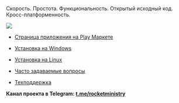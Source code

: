 Скорость. Простота. Функциональность. Открытый исходный код. Кросс-платформенность. 

![](https://play-lh.googleusercontent.com/A0ytx_SkRHfFIC6NX9UsVSFALr6waJtPXePGBjYAkj-FIgY6OmaHuBFLZSK61sB3gROR=w2560-h1440-rw)

* [Страница приложения на Play Маркете](https://play.google.com/store/apps/details?id=org.rocketministry)

* [Установка на Windows](https://github.com/antorix/Rocket-Ministry/wiki#windows)
 
* [Установка на Linux](https://github.com/antorix/Rocket-Ministry/wiki#linux)
 
* [Часто задаваемые вопросы](https://github.com/antorix/Rocket-Ministry/wiki#часто-задаваемые-вопросы)
 
* [Техподдержка](https://github.com/antorix/Rocket-Ministry/wiki#обратная-связь)

**Канал проекта в Telegram: [t.me/rocketministry](https://t.me/rocketministry)**

